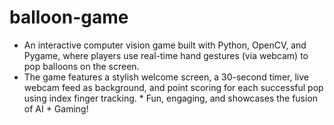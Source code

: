 # balloon-game
* An interactive computer vision game built with Python, OpenCV, and Pygame, where players use real-time hand gestures (via webcam) to pop balloons on the screen. 
* The game features a stylish welcome screen, a 30-second timer, live webcam feed as background, and point scoring for each successful pop using index finger tracking. * Fun, engaging, and showcases the fusion of AI + Gaming!
